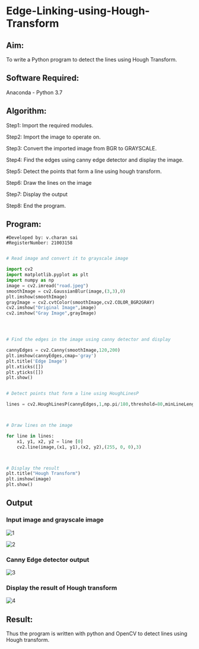 # Edge-Linking-using-Hough-Transform
## Aim:
To write a Python program to detect the lines using Hough Transform.

## Software Required:
Anaconda - Python 3.7

## Algorithm:
Step1: Import the required modules.

Step2: Import the image to operate on.

Step3: Convert the imported image from BGR to GRAYSCALE.

Step4: Find the edges using canny edge detector and display the image.

Step5: Detect the points that form a line using hough transform.

Step6: Draw the lines on the image

Step7: Display the output

Step8: End the program.
## Program:
~~~
#Developed by: v.charan sai
#RegisterNumber: 21003158
~~~
```Python

# Read image and convert it to grayscale image

import cv2
import matplotlib.pyplot as plt
import numpy as np
image = cv2.imread("road.jpeg")
smoothImage = cv2.GaussianBlur(image,(3,3),0)
plt.imshow(smoothImage)
grayImage = cv2.cvtColor(smoothImage,cv2.COLOR_BGR2GRAY)
cv2.imshow("Original Image",image)
cv2.imshow("Gray Image",grayImage)




# Find the edges in the image using canny detector and display

cannyEdges = cv2.Canny(smoothImage,120,200)
plt.imshow(cannyEdges,cmap='gray')
plt.title('Edge Image')
plt.xticks([])
plt.yticks([])
plt.show()


# Detect points that form a line using HoughLinesP

lines = cv2.HoughLinesP(cannyEdges,1,np.pi/180,threshold=80,minLineLength = 50,maxLineGap = 250)



# Draw lines on the image

for line in lines:
    x1, y1, x2, y2 = line [0]
    cv2.line(image,(x1, y1),(x2, y2),(255, 0, 0),3)



# Display the result
plt.title("Hough Transform")
plt.imshow(image)
plt.show()

```
## Output

### Input image and grayscale image


![1](https://user-images.githubusercontent.com/94296221/170854033-2abe81d1-f64f-4b5e-8384-6f137d2e3d00.png)

![2](https://user-images.githubusercontent.com/94296221/170854035-804cc0f9-05cc-49ee-a02b-a488e4e45db5.png)


### Canny Edge detector output


![3](https://user-images.githubusercontent.com/94296221/170854036-7b011cb4-29ee-4fc8-beb6-303034fc7da5.png)


### Display the result of Hough transform


![4](https://user-images.githubusercontent.com/94296221/170854039-9b3211be-9183-4869-a3a1-d2d41f0783ad.png)




## Result:
Thus the program is written with python and OpenCV to detect lines using Hough transform. 
